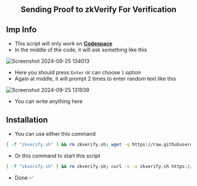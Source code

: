 <h2 align=center> Sending Proof to zkVerify For Verification </h2>

## Imp Info
- This script will only work on **[Codespace](https://github.com/codespaces)**
- In the middle of the code, it will ask something like this

![Screenshot 2024-09-25 134013](https://github.com/user-attachments/assets/d2820026-07ce-4994-9921-744c7b116224)

- Here you should press `Enter` or can choose `1` option
- Again at middle, it will prompt 2 times to enter random text like this

![Screenshot 2024-09-25 131939](https://github.com/user-attachments/assets/169478c7-a98f-48f3-a4ae-6b018069ca3a)

- You can write anything here

## Installation
- You can use either this command
```bash
[ -f "zkverify.sh" ] && rm zkverify.sh; wget -q https://raw.githubusercontent.com/zunxbt/zkVerify/main/zkverify.sh && chmod +x zkverify.sh && ./zkverify.sh
```
- Or this command to start this script
```bash
[ -f "zkverify.sh" ] && rm zkverify.sh; curl -s -o zkverify.sh https://raw.githubusercontent.com/zunxbt/zkVerify/main/zkverify.sh && chmod +x zkverify.sh && ./zkverify.sh
```
- Done ✅
